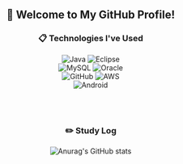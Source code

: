 <div align="center"> 

## 👋 Welcome to My GitHub Profile!

### :clipboard: Technologies I've Used 

![Java](https://img.shields.io/badge/JAVA-007396?style=for-the-badge&logo=java&logoColor=white&color=%23DB4A2B)
![Eclipse](https://img.shields.io/badge/Eclipse-2C2255?style=for-the-badge&logo=Eclipse%20IDE&logoColor=white&color=%23DB4A2B)
<br/>
![MySQL](https://img.shields.io/badge/MySQL-4479A1?style=for-the-badge&logo=MySQL&logoColor=white&color=%23DB4A2B)
![Oracle](https://img.shields.io/badge/Oracle-F80000?style=for-the-badge&logo=Oracle&logoColor=white&color=%23DB4A2B)
<br/>
![GitHub](https://img.shields.io/badge/github-181717?style=for-the-badge&logo=github&logoColor=white&color=%23DB4A2B)
![AWS](https://img.shields.io/badge/aws-232F3E?style=for-the-badge&logo=aws&logoColor=white&color=%23DB4A2B)
<br/>
![Android](https://img.shields.io/badge/Android-3DDC84?style=for-the-badge&logo=Android&logoColor=white&color=%23DB4A2B)

<br/>
<br/>
 
### :pencil2: Study Log

![Anurag's GitHub stats](https://github-readme-stats.vercel.app/api?username=sugoring&show_icons=true&theme=radical&bg_color=%23DB4A2B&title_color=white&text_color=white)
</div>

